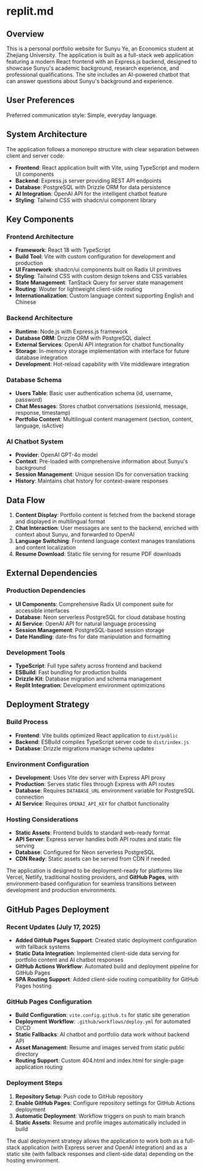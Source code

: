# replit.md

## Overview

This is a personal portfolio website for Sunyu Ye, an Economics student at Zhejiang University. The application is built as a full-stack web application featuring a modern React frontend with an Express.js backend, designed to showcase Sunyu's academic background, research experience, and professional qualifications. The site includes an AI-powered chatbot that can answer questions about Sunyu's background and experience.

## User Preferences

Preferred communication style: Simple, everyday language.

## System Architecture

The application follows a monorepo structure with clear separation between client and server code:

- **Frontend**: React application built with Vite, using TypeScript and modern UI components
- **Backend**: Express.js server providing REST API endpoints
- **Database**: PostgreSQL with Drizzle ORM for data persistence
- **AI Integration**: OpenAI API for the intelligent chatbot feature
- **Styling**: Tailwind CSS with shadcn/ui component library

## Key Components

### Frontend Architecture
- **Framework**: React 18 with TypeScript
- **Build Tool**: Vite with custom configuration for development and production
- **UI Framework**: shadcn/ui components built on Radix UI primitives
- **Styling**: Tailwind CSS with custom design tokens and CSS variables
- **State Management**: TanStack Query for server state management
- **Routing**: Wouter for lightweight client-side routing
- **Internationalization**: Custom language context supporting English and Chinese

### Backend Architecture
- **Runtime**: Node.js with Express.js framework
- **Database ORM**: Drizzle ORM with PostgreSQL dialect
- **External Services**: OpenAI API integration for chatbot functionality
- **Storage**: In-memory storage implementation with interface for future database integration
- **Development**: Hot-reload capability with Vite middleware integration

### Database Schema
- **Users Table**: Basic user authentication schema (id, username, password)
- **Chat Messages**: Stores chatbot conversations (sessionId, message, response, timestamp)
- **Portfolio Content**: Multilingual content management (section, content, language, isActive)

### AI Chatbot System
- **Provider**: OpenAI GPT-4o model
- **Context**: Pre-loaded with comprehensive information about Sunyu's background
- **Session Management**: Unique session IDs for conversation tracking
- **History**: Maintains chat history for context-aware responses

## Data Flow

1. **Content Display**: Portfolio content is fetched from the backend storage and displayed in multilingual format
2. **Chat Interaction**: User messages are sent to the backend, enriched with context about Sunyu, and forwarded to OpenAI
3. **Language Switching**: Frontend language context manages translations and content localization
4. **Resume Download**: Static file serving for resume PDF downloads

## External Dependencies

### Production Dependencies
- **UI Components**: Comprehensive Radix UI component suite for accessible interfaces
- **Database**: Neon serverless PostgreSQL for cloud database hosting
- **AI Service**: OpenAI API for natural language processing
- **Session Management**: PostgreSQL-based session storage
- **Date Handling**: date-fns for date manipulation and formatting

### Development Tools
- **TypeScript**: Full type safety across frontend and backend
- **ESBuild**: Fast bundling for production builds
- **Drizzle Kit**: Database migration and schema management
- **Replit Integration**: Development environment optimizations

## Deployment Strategy

### Build Process
- **Frontend**: Vite builds optimized React application to `dist/public`
- **Backend**: ESBuild compiles TypeScript server code to `dist/index.js`
- **Database**: Drizzle migrations manage schema updates

### Environment Configuration
- **Development**: Uses Vite dev server with Express API proxy
- **Production**: Serves static files through Express with API routes
- **Database**: Requires `DATABASE_URL` environment variable for PostgreSQL connection
- **AI Service**: Requires `OPENAI_API_KEY` for chatbot functionality

### Hosting Considerations
- **Static Assets**: Frontend builds to standard web-ready format
- **API Server**: Express server handles both API routes and static file serving
- **Database**: Configured for Neon serverless PostgreSQL
- **CDN Ready**: Static assets can be served from CDN if needed

The application is designed to be deployment-ready for platforms like Vercel, Netlify, traditional hosting providers, and **GitHub Pages**, with environment-based configuration for seamless transitions between development and production environments.

## GitHub Pages Deployment

### Recent Updates (July 17, 2025)
- **Added GitHub Pages Support**: Created static deployment configuration with fallback systems
- **Static Data Integration**: Implemented client-side data serving for portfolio content and AI chatbot responses
- **GitHub Actions Workflow**: Automated build and deployment pipeline for GitHub Pages
- **SPA Routing Support**: Added client-side routing compatibility for GitHub Pages hosting

### GitHub Pages Configuration
- **Build Configuration**: `vite.config.github.ts` for static site generation
- **Deployment Workflow**: `.github/workflows/deploy.yml` for automated CI/CD
- **Static Fallbacks**: AI chatbot and portfolio data work without backend API
- **Asset Management**: Resume and images served from static public directory
- **Routing Support**: Custom 404.html and index.html for single-page application routing

### Deployment Steps
1. **Repository Setup**: Push code to GitHub repository
2. **Enable GitHub Pages**: Configure repository settings for GitHub Actions deployment
3. **Automatic Deployment**: Workflow triggers on push to main branch
4. **Static Assets**: Resume and profile images automatically included in build

The dual deployment strategy allows the application to work both as a full-stack application (with Express server and OpenAI integration) and as a static site (with fallback responses and client-side data) depending on the hosting environment.